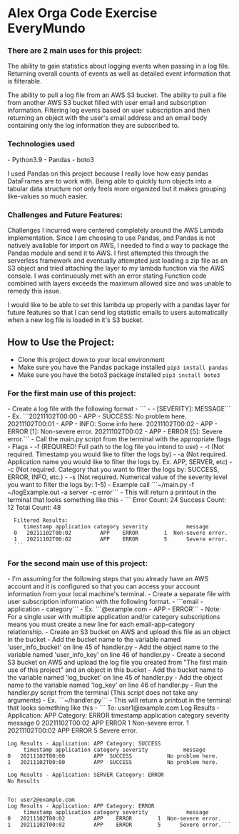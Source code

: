 <h1>Alex Orga Code Exercise EveryMundo</h1>

<h3>There are 2 main uses for this project:</h3>

The ability to gain statistics about logging events when passing in a log file. Returning overall counts of events as well as detailed event information that is filterable.

The ability to pull a log file from an AWS S3 bucket. The ability to pull a file from another AWS S3 bucket filled with user email and subscription information. Filtering log events based on user subscription and then returning an object with the user's email address and an email body containing only the log information they are subscribed to.

<h3>Technologies used</h3>
- Python3.9
- Pandas
- boto3

I used Pandas on this project because I really love how easy pandas DataFrames are to work with. Being able to quickly turn objects into a tabular data structure not only feels more organized but it makes grouping like-values so much easier.

<h3>Challenges and Future Features:</h3>

Challenges I incurred were centered completely around the AWS Lambda implementation. Since I am choosing to use Pandas, and Pandas is not natively available for import on AWS, I needed to find a way to package the Pandas module and send it to AWS. I first attempted this through the serverless framework and eventually attempted just loading a zip file as an S3 object and tried attaching the layer to my lambda function via the AWS console. I was continuously met with an error stating Function code combined with layers exceeds the maximum allowed size and was unable to remedy this issue.

I would like to be able to set this lambda up properly with a pandas layer for future features so that I can send log statistic emails to users automatically when a new log file is loaded in it's S3 bucket.


<h2>How to Use the Project:</h2>

- Clone this project down to your local environment
- Make sure you have the Pandas package installed ```pip3 install pandas```
- Make sure you have the boto3 package installed ```pip3 install boto3```


<h3>For the first main use of this project:</h3>
  - Create a log file with the following format
    - ```<TIMESTAMP> - <APPLICATION> - <CATEGORY>[SEVERITY]: MESSAGE```
    - Ex. ```20211102T00:00 - APP - SUCCESS: No problem here.
  20211102T00:01 - APP - INFO: Some info here.
  20211102T00:02 - APP - ERROR [1]: Non-severe
  error. 20211102T00:02 - APP - ERROR [5]: Severe
  error.```
  - Call the main.py script from the terminal with the appropriate flags
    - Flags
      - -f (REQUIRED! Full path to the log file you intend to use)
      - -t (Not required. Timestamp you would like to filter the logs by)
      - -a (Not required. Application name you would like to filter the logs by. Ex. APP, SERVER, etc)
      - -c (Not required. Category that you want to filter the logs by: SUCCESS, ERROR, INFO, etc.)
      - -s (Not required. Numerical value of the severity level you want to filter the logs by: 1-5)
  - Example call ```~/main.py -f ~/logExample.out -a server -c error```
  - This will return a printout in the terminal that looks something like this
    - ```
      Error Count: 24
      Success Count: 12
      Total Count: 48

      Filtered Results:
         timestamp application category severity            message
      0   20211102T00:02         APP    ERROR        1  Non-severe error.
      1   20211102T00:02         APP    ERROR        5      Severe error.
      ```

<h3>For the second main use of this project:</h3>
  - I'm assuming for the following steps that you already have an AWS account and it is configured so that you can access your account information from your local machine's terminal.
  - Create a separate file with user subscription information with the following format.  
    - ```email - application - category```
    - Ex. ```<your_name>@example.com - APP - ERROR```
    - Note: For a single user with multiple application and/or category subscriptions means you must create a new line for each email-app-category relationship.
  - Create an S3 bucket on AWS and upload this file as an object in the bucket
    - Add the bucket name to the variable named 'user_info_bucket' on line 45 of handler.py
    - Add the object name to the variable named 'user_info_key' on line 46 of handler.py
  - Create a second S3 bucket on AWS and upload the log file you created from "The first main use of this project" and an object in this bucket
    - Add the bucket name to the variable named 'log_bucket' on line 45 of handler.py
    - Add the object name to the variable named 'log_key' on line 46 of handler.py
  - Run the handler.py script from the terminal (This script does not take any arguments)
  - Ex. ```~/handler.py```
  - This will return a printout in the terminal that looks something like this
  - ```
    To: user1@example.com
    Log Results - Application: APP Category: ERROR
         timestamp application category severity            message
    0   20211102T00:02         APP    ERROR        1  Non-severe error.
    1   20211102T00:02         APP    ERROR        5      Severe error.

    Log Results - Application: APP Category: SUCCESS
         timestamp application category severity           message
    0   20211102T00:00         APP  SUCCESS           No problem here.
    1   20211102T00:00         APP  SUCCESS           No problem here.

    Log Results - Application: SERVER Category: ERROR
    No Results


    To: user2@example.com
    Log Results - Application: APP Category: ERROR
         timestamp application category severity            message
    0   20211102T00:02         APP    ERROR        1  Non-severe error.
    1   20211102T00:02         APP    ERROR        5      Severe error.```

